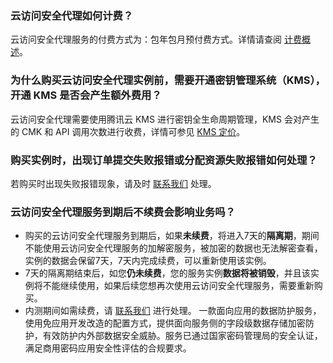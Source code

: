 ### 云访问安全代理如何计费？

云访问安全代理服务的付费方式为：包年包月预付费方式。详情请查阅 [计费概述](https://cloud.tencent.com/document/product/1303/53297)。

### 为什么购买云访问安全代理实例前，需要开通密钥管理系统（KMS），开通 KMS 是否会产生额外费用？

云访问安全代理需要使用腾讯云 KMS 进行密钥全生命周期管理，KMS 会对产生的 CMK 和 API 调用次数进行收费，详情可参见 [KMS 定价](https://cloud.tencent.com/product/kms/pricing)。

### 购买实例时，出现订单提交失败报错或分配资源失败报错如何处理？

若购买时出现失败报错现象，请及时 [联系我们](https://cloud.tencent.com/act/event/connect-service) 处理。

### 云访问安全代理服务到期后不续费会影响业务吗？

- 购买的云访问安全代理服务到期后，如果**未续费**，将进入7天的**隔离期**，期间不能使用云访问安全代理服务的加解密服务，被加密的数据也无法解密查看，实例的数据会保留7天，7天内完成续费，可以重新使用该实例。 
- 7天的隔离期结束后，如您**仍未续费**，您的服务实例**数据将被销毁**，并且该实例将不能继续使用，如果后续您想再次使用云访问安全代理服务，需要重新购买。 
- 内测期间如需续费，请 [联系我们](https://cloud.tencent.com/act/event/connect-service) 进行处理。 一款面向应用的数据防护服务，使用免应用开发改造的配置方式，提供面向服务侧的字段级数据存储加密防护，有效防护内外部数据安全威胁。服务已通过国家密码管理局的安全认证，满足商用密码应用安全性评估的合规要求。
